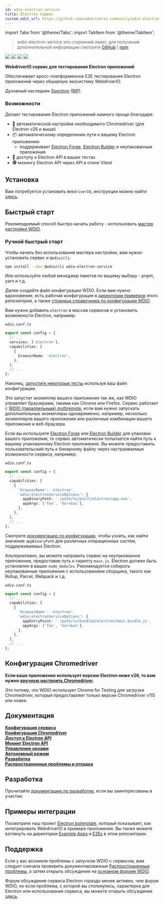 ```yaml
---
id: wdio-electron-service
title: Electron Сервис
custom_edit_url: https://github.com/webdriverio-community/wdio-electron-service/edit/main/README.md
---
```


import Tabs from '@theme/Tabs';
import TabItem from '@theme/TabItem';

> wdio-electron-service это сторонний пакет, для получения дополнительной информации смотрите [GitHub](https://github.com/webdriverio-community/wdio-electron-service) | [npm](https://www.npmjs.com/package/wdio-electron-service)

<a href="https://www.npmjs.com/package/wdio-electron-service" alt="NPM Version">
  <img src="https://img.shields.io/npm/v/wdio-electron-service" /></a>
<a href="https://www.npmjs.com/package/wdio-electron-service/v/lts" alt="NPM LTS Version">
  <img src="https://img.shields.io/npm/v/wdio-electron-service/lts" /></a>
<a href="https://www.npmjs.com/package/wdio-electron-service/v/next" alt="NPM Next Version">
  <img src="https://img.shields.io/npm/v/wdio-electron-service/next" /></a>
<a href="https://www.npmjs.com/package/wdio-electron-service" alt="NPM Downloads">
  <img src="https://img.shields.io/npm/dw/wdio-electron-service" /></a>

<br />

**WebdriverIO сервис для тестирования Electron приложений**

Обеспечивает кросс-платформенное E2E тестирование Electron приложений через обширную экосистему WebdriverIO.

Духовный наследник [Spectron](https://github.com/electron-userland/spectron) ([RIP](https://github.com/electron-userland/spectron/issues/1045)).

### Возможности

Делает тестирование Electron приложений намного проще благодаря:

- 🚗 автоматической настройке необходимого Chromedriver (для Electron v26 и выше)
- 📦 автоматическому определению пути к вашему Electron приложению
  - поддерживает [Electron Forge](https://www.electronforge.io/), [Electron Builder](https://www.electron.build/) и неупакованные приложения
- 🧩 доступу к Electron API в ваших тестах
- 🕵️ мокингу Electron API через API в стиле Vitest

## Установка

Вам потребуется установить `WebdriverIO`, инструкции можно найти [здесь](https://webdriver.io/docs/gettingstarted).

## Быстрый старт

Рекомендуемый способ быстро начать работу - использовать [мастер настройки WDIO](https://webdriver.io/docs/gettingstarted#initiate-a-webdriverio-setup).

### Ручной быстрый старт

Чтобы начать без использования мастера настройки, вам нужно установить сервис и `@wdio/cli`:

```bash
npm install --dev @wdio/cli wdio-electron-service
```

Или используйте любой менеджер пакетов по вашему выбору - pnpm, yarn и т.д.

Далее создайте файл конфигурации WDIO. Если вам нужно вдохновение, есть рабочая конфигурация в [директории примеров](https://github.com/webdriverio-community/wdio-electron-service/blob/main/./example/wdio.conf.ts) этого репозитория, а также [страница справочника по конфигурации WDIO](https://webdriver.io/docs/configuration).

Вам нужно добавить `electron` в массив сервисов и установить возможности Electron, например:

_`wdio.conf.ts`_

```ts
export const config = {
  // ...
  services: ['electron'],
  capabilities: [
    {
      browserName: 'electron',
    },
  ],
  // ...
};
```

Наконец, [запустите некоторые тесты](https://webdriver.io/docs/gettingstarted#run-test) используя ваш файл конфигурации.

Это запустит экземпляр вашего приложения так же, как WDIO управляет браузерами, такими как Chrome или Firefox. Сервис работает с [WDIO (параллельным) multiremote](https://webdriver.io/docs/multiremote), если вам нужно запускать дополнительные экземпляры одновременно, например, несколько экземпляров вашего приложения или различные комбинации вашего приложения и веб-браузера.

Если вы используете [Electron Forge](https://www.electronforge.io/) или [Electron Builder](https://www.electron.build/) для упаковки вашего приложения, то сервис автоматически попытается найти путь к вашему упакованному Electron приложению. Вы можете предоставить пользовательский путь к бинарному файлу через настраиваемые возможности сервиса, например:

_`wdio.conf.ts`_

```ts
export const config = {
  // ...
  capabilities: [
    {
      'browserName': 'electron',
      'wdio:electronServiceOptions': {
        appBinaryPath: './path/to/built/electron/app.exe',
        appArgs: ['foo', 'bar=baz'],
      },
    },
  ],
  // ...
};
```

Смотрите [документацию по конфигурации](https://github.com/webdriverio-community/wdio-electron-service/blob/main/./docs/configuration/service-configuration.md#appbinarypath), чтобы узнать, как найти значение `appBinaryPath` для различных операционных систем, поддерживаемых Electron.

Альтернативно, вы можете направить сервис на неупакованное приложение, предоставив путь к скрипту `main.js`. Electron должен быть установлен в ваших `node_modules`. Рекомендуется собирать неупакованные приложения с использованием сборщика, такого как Rollup, Parcel, Webpack и т.д.

_`wdio.conf.ts`_

```ts
export const config = {
  // ...
  capabilities: [
    {
      'browserName': 'electron',
      'wdio:electronServiceOptions': {
        appEntryPoint: './path/to/bundled/electron/main.bundle.js',
        appArgs: ['foo', 'bar=baz'],
      },
    },
  ],
  // ...
};
```

## Конфигурация Chromedriver

**Если ваше приложение использует версию Electron ниже v26, то вам нужно [вручную настроить Chromedriver](https://github.com/webdriverio-community/wdio-electron-service/blob/main/./docs/configuration/chromedriver-configuration.md#user-managed).**

Это потому, что WDIO использует Chrome for Testing для загрузки Chromedriver, который предоставляет только версии Chromedriver v115 или новее.

## Документация

**[Конфигурация сервиса](https://github.com/webdriverio-community/wdio-electron-service/blob/main/./docs/configuration/service-configuration.md)** \
**[Конфигурация Chromedriver](https://github.com/webdriverio-community/wdio-electron-service/blob/main/./docs/configuration/chromedriver-configuration.md)** \
**[Доступ к Electron API](https://github.com/webdriverio-community/wdio-electron-service/blob/main/./docs/electron-apis/accessing-apis.md)** \
**[Мокинг Electron API](https://github.com/webdriverio-community/wdio-electron-service/blob/main/./docs/electron-apis/mocking-apis.md)** \
**[Управление окнами](https://github.com/webdriverio-community/wdio-electron-service/blob/main/./docs/window-management.md)** \
**[Автономный режим](https://github.com/webdriverio-community/wdio-electron-service/blob/main/./docs/standalone-mode.md)** \
**[Разработка](https://github.com/webdriverio-community/wdio-electron-service/blob/main/./docs/development.md)** \
**[Распространенные проблемы и отладка](https://github.com/webdriverio-community/wdio-electron-service/blob/main/./docs/common-issues-debugging.md)**

## Разработка

Прочитайте [документацию по разработке](https://github.com/webdriverio-community/wdio-electron-service/blob/main/./docs/development.md), если вы заинтересованы в участии.

## Примеры интеграции

Посмотрите наш проект [Electron boilerplate](https://github.com/webdriverio/electron-boilerplate), который показывает, как интегрировать WebdriverIO в примере приложения. Вы также можете взглянуть на директории [Example Apps](https://github.com/webdriverio-community/wdio-electron-service/blob/main/./apps/) и [E2Es](https://github.com/webdriverio-community/wdio-electron-service/blob/main/./e2e/) в этом репозитории.

## Поддержка

Если у вас возникли проблемы с запуском WDIO с сервисом, вам следует сначала проверить документированные [Распространенные проблемы](https://github.com/webdriverio-community/wdio-electron-service/blob/main/./docs/common-issues.md), а затем открыть обсуждение на [основном форуме WDIO](https://github.com/webdriverio/webdriverio/discussions).

Форум обсуждения сервиса Electron гораздо менее активен, чем форум WDIO, но если проблема, с которой вы столкнулись, характерна для Electron или использования сервиса, вы можете открыть обсуждение [здесь](https://github.com/webdriverio-community/wdio-electron-service/discussions).